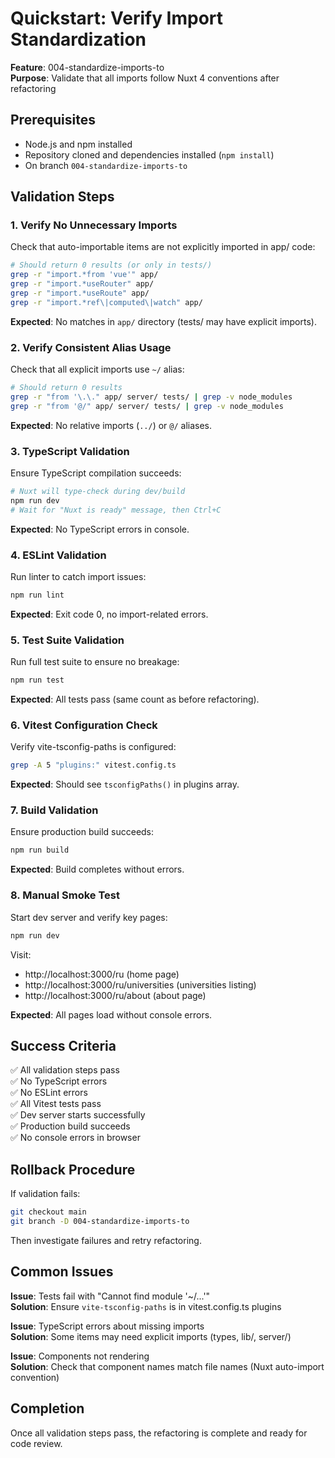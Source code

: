 # Quickstart: Verify Import Standardization

**Feature**: 004-standardize-imports-to  
**Purpose**: Validate that all imports follow Nuxt 4 conventions after refactoring

## Prerequisites

- Node.js and npm installed
- Repository cloned and dependencies installed (`npm install`)
- On branch `004-standardize-imports-to`

## Validation Steps

### 1. Verify No Unnecessary Imports

Check that auto-importable items are not explicitly imported in app/ code:

```bash
# Should return 0 results (or only in tests/)
grep -r "import.*from 'vue'" app/
grep -r "import.*useRouter" app/
grep -r "import.*useRoute" app/
grep -r "import.*ref\|computed\|watch" app/
```

**Expected**: No matches in `app/` directory (tests/ may have explicit imports).

### 2. Verify Consistent Alias Usage

Check that all explicit imports use `~/` alias:

```bash
# Should return 0 results
grep -r "from '\.\." app/ server/ tests/ | grep -v node_modules
grep -r "from '@/" app/ server/ tests/ | grep -v node_modules
```

**Expected**: No relative imports (`../`) or `@/` aliases.

### 3. TypeScript Validation

Ensure TypeScript compilation succeeds:

```bash
# Nuxt will type-check during dev/build
npm run dev
# Wait for "Nuxt is ready" message, then Ctrl+C
```

**Expected**: No TypeScript errors in console.

### 4. ESLint Validation

Run linter to catch import issues:

```bash
npm run lint
```

**Expected**: Exit code 0, no import-related errors.

### 5. Test Suite Validation

Run full test suite to ensure no breakage:

```bash
npm run test
```

**Expected**: All tests pass (same count as before refactoring).

### 6. Vitest Configuration Check

Verify vite-tsconfig-paths is configured:

```bash
grep -A 5 "plugins:" vitest.config.ts
```

**Expected**: Should see `tsconfigPaths()` in plugins array.

### 7. Build Validation

Ensure production build succeeds:

```bash
npm run build
```

**Expected**: Build completes without errors.

### 8. Manual Smoke Test

Start dev server and verify key pages:

```bash
npm run dev
```

Visit:

- http://localhost:3000/ru (home page)
- http://localhost:3000/ru/universities (universities listing)
- http://localhost:3000/ru/about (about page)

**Expected**: All pages load without console errors.

## Success Criteria

✅ All validation steps pass  
✅ No TypeScript errors  
✅ No ESLint errors  
✅ All Vitest tests pass  
✅ Dev server starts successfully  
✅ Production build succeeds  
✅ No console errors in browser

## Rollback Procedure

If validation fails:

```bash
git checkout main
git branch -D 004-standardize-imports-to
```

Then investigate failures and retry refactoring.

## Common Issues

**Issue**: Tests fail with "Cannot find module '~/...'"  
**Solution**: Ensure `vite-tsconfig-paths` is in vitest.config.ts plugins

**Issue**: TypeScript errors about missing imports  
**Solution**: Some items may need explicit imports (types, lib/, server/)

**Issue**: Components not rendering  
**Solution**: Check that component names match file names (Nuxt auto-import convention)

## Completion

Once all validation steps pass, the refactoring is complete and ready for code review.
